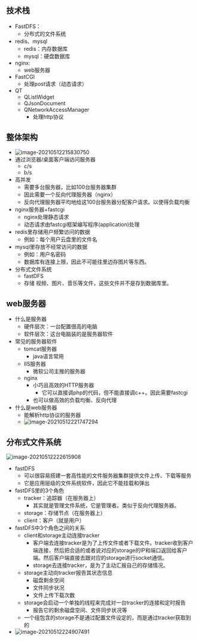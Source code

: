 ## 技术栈

- FastDFS：
  - 分布式的文件系统
- redis、mysql
  - redis：内存数据库
  - mysql：硬盘数据库
- nginx:
  - web服务器
- FastCGI
  - 处理post请求（动态请求）
- QT
  - QListWidget
  - QJsonDocument
  - QNetworkAccessManager
    - 处理http协议

## 整体架构

- ![image-20210512215830750](https://i.loli.net/2021/05/12/R6wHBrpO2sNtSdk.png)
- 通过浏览器/桌面客户端访问服务器
  - c/s
  - b/s
- 高并发
  - 需要多台服务器，比如100台服务器集群
  - 因此需要一个反向代理服务器（nginx）
  - 反向代理服务器平均地给这100台服务器分配客户请求。以使得负载均衡
- nginx服务器+fastcgi
  - nginx处理静态请求
  - 动态请求由fastcgi框架编写程序(application)处理
- redis里存储用户频繁访问的数据
  - 例如：每个用户云盘里的文件名
- mysql里存放不经常访问的数据
  - 例如：用户名密码
  - 数据库有连接上限，因此不可能往里边存图片等东西。
- 分布式文件系统
  - fastDFS
  - 存储 视频、图片、音乐等文件，这些文件并不是存到数据库里。

## web服务器

- 什么是服务器
  - 硬件层次：一台配置很高的电脑
  - 软件层次：这台电脑装的是服务器软件
- 常见的服务器软件
  - tomcat服务器
    - java语言常用
  - IIS服务器
    - 微软公司主推的服务器
  - nginx
    - 小巧且高效的HTTP服务器
      - 它可以直接调php的代码，但不能直接调c++。因此需要fastcgi
    - 也可以做高效的负载均衡、反向代理
- 什么是web服务器
  - 能解析http协议的服务器
  - ![image-20210512221747294](https://i.loli.net/2021/05/12/MHyDRBPTjfipNon.png)

## 分布式文件系统

![image-20210512222615908](https://i.loli.net/2021/05/12/y9YaTvUDcpjWPGn.png)



- fastDFS
  - 可以很容易搭建一套高性能的文件服务器集群提供文件上传、下载等服务
  - 它是应用层级的文件系统软件，因此它不能挂载和弹出
- fastDFS里的3个角色
  - tracker：追踪器（在服务器上）
    - 其实就是管理文件系统，它是管理者。类似于反向代理服务器。
  - storage：存储节点（在服务器上）
  - client：客户（就是用户）
- fastDFS中3个角色之间的关系
  - client和storage主动连接tracker
    - 客户端去连接tracker是为了上传文件或者下载文件。tracker收到客户端连接，然后把合适的或者说对应的storage的IP和端口返回给客户端。然后客户端直接去跟对应的storage进行socket通信。
    - storage去连接tracker，是为了主动汇报自己的存储情况。
  - storage主动向tracker报告其状态信息
    - 磁盘剩余空间
    - 文件同步状况
    - 文件上传下载次数
  - storage会启动一个单独的线程来完成对一台tracker的连接和定时报告
    - 报告它的剩余磁盘空间、文件同步状况等
  - 一个组包含的storage不是通过配置文件设定的，而是通过tracker获取到的
- ![image-20210512224907491](https://i.loli.net/2021/05/12/VeRDZUMYNT4B8cr.png)

